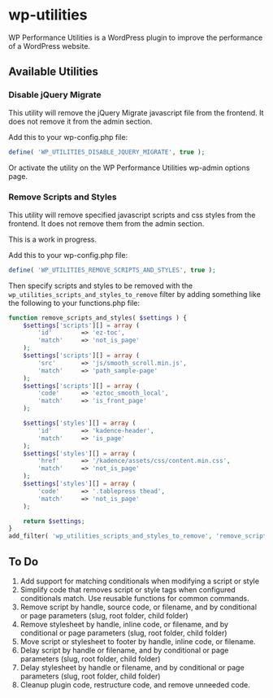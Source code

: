# wp-utilities
WP Performance Utilities is a WordPress plugin to improve the performance of a WordPress website.

## Available Utilities

### Disable jQuery Migrate
This utility will remove the jQuery Migrate javascript file from the frontend. It does not remove it from the admin section.  

Add this to your wp-config.php file:
```php
define( 'WP_UTILITIES_DISABLE_JQUERY_MIGRATE', true );
```

Or activate the utility on the WP Performance Utilities wp-admin options page.

### Remove Scripts and Styles
This utility will remove specified javascript scripts and css styles from the frontend. It does not remove them from the admin section.  

This is a work in progress.

Add this to your wp-config.php file:  
```php
define( 'WP_UTILITIES_REMOVE_SCRIPTS_AND_STYLES', true );
```

Then specify scripts and styles to be removed with the `wp_utilities_scripts_and_styles_to_remove` filter by adding something like the following to your functions.php file:  
```php
function remove_scripts_and_styles( $settings ) {
    $settings['scripts'][] = array ( 
        'id'        => 'ez-toc',
        'match'     => 'not_is_page'
    );
    $settings['scripts'][] = array ( 
        'src'       => 'js/smooth_scroll.min.js',
        'match'     => 'path_sample-page'
    );
    $settings['scripts'][] = array ( 
        'code'      => 'eztoc_smooth_local',
        'match'     => 'is_front_page'
    );

    $settings['styles'][] = array ( 
        'id'        => 'kadence-header',
        'match'     => 'is_page'
    );
    $settings['styles'][] = array ( 
        'href'      => '/kadence/assets/css/content.min.css',
        'match'     => 'not_is_page'
    );
    $settings['styles'][] = array ( 
        'code'      => '.tablepress thead',
        'match'     => 'not_is_page'
    );

    return $settings;
}
add_filter( 'wp_utilities_scripts_and_styles_to_remove', 'remove_scripts_and_styles', 10, 1 );
```

## To Do
1. Add support for matching conditionals when modifying a script or style
2. Simplify code that removes script or style tags when configured conditionals match. Use reusable functions for common commands.
3. Remove script by handle, source code, or filename, and by conditional or page parameters (slug, root folder, child folder)
4. Remove stylesheet by handle, inline code, or filename, and by conditional or page parameters (slug, root folder, child folder)
5. Move script or stylesheet to footer by handle, inline code, or filename.
6. Delay script by handle or filename, and by conditional or page parameters (slug, root folder, child folder)
7. Delay stylesheet by handle or filename, and by conditional or page parameters (slug, root folder, child folder)
8. Cleanup plugin code, restructure code, and remove unneeded code.